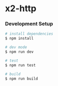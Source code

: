 # x2-http

> 

### Development Setup

```bash
# install dependencies
$ npm install

# dev mode
$ npm run dev

# test
$ npm run test

# build
$ npm run build
```
